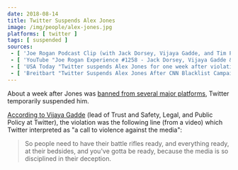 ```yaml
---
date: 2018-08-14
title: Twitter Suspends Alex Jones
image: /img/people/alex-jones.jpg
platforms: [ twitter ]
tags: [ suspended ]
sources:
 - [ 'Joe Rogan Podcast Clip (with Jack Dorsey, Vijaya Gadde, and Tim Pool)', 'https://www.youtube.com/watch?v=K-6n46X__WQ' ]
 - [ 'YouTube "Joe Rogan Experience #1258 - Jack Dorsey, Vijaya Gadde & Tim Pool"', 'https://www.youtube.com/watch?v=DZCBRHOg3PQ' ]
 - [ 'USA Today "Twitter suspends Alex Jones for one week after violating company rules" by Charles Ventura (15 Aug 2018)', 'https://archive.vn/X5Nn9' ]
 - [ 'Breitbart "Twitter Suspends Alex Jones After CNN Blacklist Campaign" by Lucas Nolan (15 Aug 2018)', 'https://archive.vn/bW7Bw' ]
---
```


About a week after Jones was [banned from several major
platforms](/events/alex-jones-mass-banned/), Twitter temporarily suspended him.

[According to Vijaya Gadde](https://youtu.be/K-6n46X__WQ?t=298) (lead of Trust
and Safety, Legal, and Public Policy at Twitter), the violation was the
following line (from a video) which Twitter interpreted as "a call to violence
against the media":
> So people need to have their battle rifles ready, and everything ready, at
> their bedsides, and you've gotta be ready, because the media is so
> disciplined in their deception.
